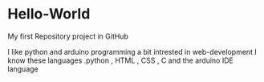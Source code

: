 # Hello-World
My first Repository project in GitHub 

I like python and arduino programming a bit intrested in web-development I know these languages .python , HTML , CSS , C and the arduino IDE language
